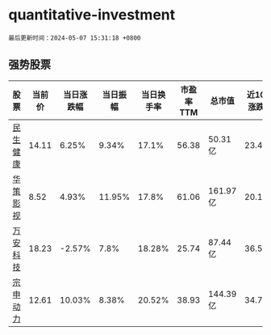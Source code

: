 # quantitative-investment

`最后更新时间：2024-05-07 15:31:18 +0800`

## 强势股票

|股票|当前价|当日涨跌幅|当日振幅|当日换手率|市盈率TTM|总市值|近10日涨跌幅|
|----|----|----|----|----|----|----|----|
|[民生健康](https://xueqiu.com/S/SZ301507)|14.11|6.25%|9.34%|17.1%|56.38|50.31亿|23.45%|
|[华策影视](https://xueqiu.com/S/SZ300133)|8.52|4.93%|11.95%|17.8%|61.06|161.97亿|20.17%|
|[万安科技](https://xueqiu.com/S/SZ002590)|18.23|-2.57%|7.8%|18.28%|25.74|87.44亿|36.55%|
|[宗申动力](https://xueqiu.com/S/SZ001696)|12.61|10.03%|8.38%|20.52%|38.93|144.39亿|34.72%|
